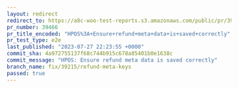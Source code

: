 ```yaml
---
layout: redirect
redirect_to: https://a8c-woo-test-reports.s3.amazonaws.com/public/pr/39466/e2e/index.html
pr_number: 39466
pr_title_encoded: "HPOS%3A+Ensure+refund+meta+data+is+saved+correctly"
pr_test_type: e2e
last_published: "2023-07-27 22:23:55 +0000"
commit_sha: 4a972755137f68c744b915c678a85401b0e1638c
commit_message: "HPOS: Ensure refund meta data is saved correctly"
branch_name: fix/39215/refund-meta-keys
passed: true
---
```


